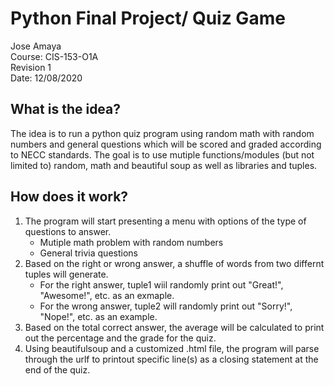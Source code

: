 # Python Final Project/ Quiz Game
Jose Amaya  <br />
Course: CIS-153-O1A <br />
Revision 1 <br />
Date: 12/08/2020

## What is the idea?
The idea is to run a python quiz program using random math with random numbers and general questions which will be scored and graded according to NECC standards.
The goal is to use mutiple functions/modules (but not limited to) random, math and beautiful soup as well as libraries and tuples.

## How does it work?
1. The program will start presenting a menu with options of the type of questions to answer.
      * Mutiple math problem with random numbers
      * General trivia questions
2.  Based on the right or wrong answer, a shuffle of words from two differnt tuples will generate.
      * For the right answer, tuple1 wiil randomly print out "Great!", "Awesome!", etc. as an exmaple.
      * For the wrong answer, tuple2 will randomly print out "Sorry!", "Nope!", etc. as an example.
3. Based on the total correct answer, the average will be calculated to print out the percentage and the grade for the quiz.
4. Using beautifulsoup and a customized .html file, the program will parse through the urlf to printout specific line(s) as a closing statement at the end of the quiz.
